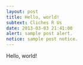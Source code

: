 ```yaml
---
layout: post
title: Hello, world!
subtext: Cliches R Us
date: 2013-03-03 21:41:00
alert: sample post alert.
notice: sample post notice.
---
```


Hello, world!